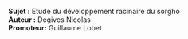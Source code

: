 **Sujet :** Etude du développement racinaire du sorgho  
**Auteur :** Degives Nicolas  
**Promoteur:** Guillaume Lobet  

